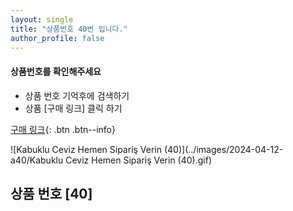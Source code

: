 ```yaml
---
layout: single
title: "상품번호 40번 입니다."
author_profile: false
---
```




<div class="notice--info">
<h4> 상품번호를 확인해주세요 </h4>
<ul>
    <li> 상품 번호 기억후에 검색하기 </li>
    <li> 상품 [구매 링크] 클릭 하기 </li>
</ul>
</div>




[구매 링크](https://link.coupang.com/a/bxBg8m){: .btn .btn--info}



![Kabuklu Ceviz   Hemen Sipariş Verin (40)](../images/2024-04-12-a40/Kabuklu Ceviz   Hemen Sipariş Verin (40).gif)



## 상품 번호 [40]